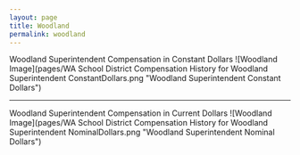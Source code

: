 ```yaml
---
layout: page
title: Woodland
permalink: woodland
---
```



Woodland Superintendent Compensation in Constant Dollars
![Woodland Image](pages/WA School District Compensation History for Woodland Superintendent ConstantDollars.png "Woodland Superintendent Constant Dollars")
___

Woodland Superintendent Compensation in Current Dollars
![Woodland Image](pages/WA School District Compensation History for Woodland Superintendent NominalDollars.png "Woodland Superintendent Nominal Dollars")